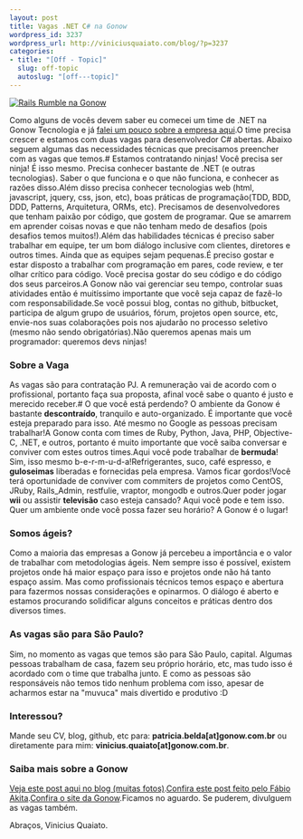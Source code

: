 ```yaml
--- 
layout: post
title: Vagas .NET C# na Gonow
wordpress_id: 3237
wordpress_url: http://viniciusquaiato.com/blog/?p=3237
categories: 
- title: "[Off - Topic]"
  slug: off-topic
  autoslug: "[off---topic]"
---
```



[![](http://viniciusquaiato.com/images_posts/IMG_0673_original-300x224.jpg "Rails Rumble na Gonow")](http://viniciusquaiato.com/images_posts/IMG_0673_original.jpg)

Como alguns de vocês devem saber eu comecei um time de .NET na Gonow Tecnologia e já [falei um pouco sobre a empresa aqui](http://viniciusquaiato.com/blog/gonow-tecnologia/).O time precisa crescer e estamos com duas vagas para desenvolvedor C# abertas. Abaixo seguem algumas das necessidades técnicas que precisamos preencher com as vagas que temos.# Estamos contratando ninjas!
Você precisa ser ninja! É isso mesmo. Precisa conhecer bastante de .NET (e outras tecnologias). Saber o que funciona e o que não funciona, e conhecer as razões disso.Além disso precisa conhecer tecnologias web (html, javascript, jquery, css, json, etc), boas práticas de programação(TDD, BDD, DDD, Patterns, Arquitetura, ORMs, etc). Precisamos de desenvolvedores que tenham paixão por código, que gostem de programar. Que se amarrem em aprender coisas novas e que não tenham medo de desafios (pois desafios temos muitos!).Além das habilidades técnicas é preciso saber trabalhar em equipe, ter um bom diálogo inclusive com clientes, diretores e outros times. Ainda que as equipes sejam pequenas.É preciso gostar e estar disposto a trabalhar com programação em pares, code review, e ter olhar crítico para código. Você precisa gostar do seu código e do código dos seus parceiros.A Gonow não vai gerenciar seu tempo, controlar suas atividades então é muitíssimo importante que você seja capaz de fazê-lo com responsabilidade.Se você possui blog, contas no github, bitbucket, participa de algum grupo de usuários, fórum, projetos open source, etc, envie-nos suas colaborações pois nos ajudarão no processo seletivo (mesmo não sendo obrigatórias).Não queremos apenas mais um programador: queremos devs ninjas!

### Sobre a Vaga
As vagas são para contratação PJ. A remuneração vai de acordo com o profissional, portanto faça sua proposta, afinal você sabe o quanto é justo e merecido receber.# O que você está perdendo?
O ambiente da Gonow é bastante **descontraído**, tranquilo e auto-organizado. É importante que você esteja preparado para isso. Até mesmo no Google as pessoas precisam trabalhar!A Gonow conta com times de Ruby, Python, Java, PHP, Objective-C, .NET, e outros, portanto é muito importante que você saiba conversar e conviver com estes outros times.Aqui você pode trabalhar de **bermuda**! Sim, isso mesmo b-e-r-m-u-d-a!Refrigerantes, suco, café espresso, e **guloseimas** liberadas e fornecidas pela empresa. Vamos ficar gordos!Você terá oportunidade de conviver com commiters de projetos como CentOS, JRuby, Rails_Admin, restfulie, vraptor, mongodb e outros.Quer poder jogar **wii** ou assistir **televisão** caso esteja cansado? Aqui você pode e tem isso. Quer um ambiente onde você possa fazer seu horário? A Gonow é o lugar!

### Somos ágeis?
Como a maioria das empresas a Gonow já percebeu a importância e o valor de trabalhar com metodologias ágeis. Nem sempre isso é possível, existem projetos onde há maior espaço para isso e projetos onde não há tanto espaço assim. Mas como profissionais técnicos temos espaço e abertura para fazermos nossas considerações e opinarmos. O diálogo é aberto e estamos procurando solidificar alguns conceitos e práticas dentro dos diversos times.

### As vagas são para São Paulo?
Sim, no momento as vagas que temos são para São Paulo, capital. Algumas pessoas trabalham de casa, fazem seu próprio horário, etc, mas tudo isso é acordado com o time que trabalha junto. E como as pessoas são responsáveis não temos tido nenhum problema com isso, apesar de acharmos estar na "muvuca" mais divertido e produtivo :D

### Interessou?
Mande seu CV, blog, github, etc para: **patricia.belda[at]gonow.com.br** ou diretamente para mim: **vinicius.quaiato[at]gonow.com.br**.

### Saiba mais sobre a Gonow
[Veja este post aqui no blog (muitas fotos)](http://viniciusquaiato.com/blog/gonow-tecnologia/).[Confira este post feito pelo Fábio Akita](http://akitaonrails.com/2010/08/16/off-topic-minha-carreira-rails-fase-4-agora-na-gonow).[Confira o site da Gonow](http://www.gonow.com.br).Ficamos no aguardo. Se puderem, divulguem as vagas também.

Abraços,
Vinicius Quaiato.
